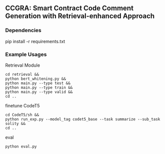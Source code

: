 ## CCGRA: Smart Contract Code Comment Generation with Retrieval-enhanced Approach

### Dependencies
pip install -r requirements.txt

### Example Usages
Retrieval Module
```shell
cd retrieval && 
python bert_whitening.py && 
python main.py --type test && 
python main.py --type train &&
python main.py --type valid &&
cd ..
```

finetune CodeT5
```shell
cd CodeT5/sh && 
python run_exp.py --model_tag codet5_base --task summarize --sub_task solity && 
cd ..
```

eval
```shell
python eval.py
```




